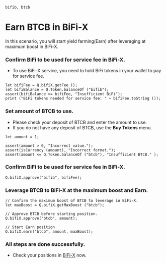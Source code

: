 ```meta-Currency
bifib, btcb
```

# Earn BTCB in BiFi-X

In this scenario, you will start yield farming(Earn) after leveraging at maximum boost in BiFi-X.

### Confirm BiFi to be used for service fee in BiFi-X.

- To use BiFi-X service, you need to hold BiFi tokens in your wallet to pay for service fee.

```output-Dynamic
let bifiFee = Q.bifiX.getFee ();
let bifiBalance = Q.Token.balanceOf ("bifib");
assert(bifiBalance >= bifiFee, "Insufficient BiFi");
print ("BiFi tokens needed for service fee: " + bifiFee.toString ());
```

### Set amount of BTCB to use.

- Please check your deposit of BTCB and enter the amount to use.
- If you do not have any deposit of BTCB, use the **Buy Tokens** menu.

```input BTCB
let amount = 1;
```

```input-Verify
assert(amount > 0, "Incorrect value.");
assert(isCurrency (amount), "Incorrect format.");
assert(amount <= Q.Token.balanceOf ("btcb"), "Insufficient BTCB." );
```

### Confirm BiFi to be used for service fee in BiFi-X.

```taster
Q.bifiX.approve("bifib", bifiFee);
```

### Leverage BTCB to BiFi-X at the maximum boost and Earn.

```taster
// Confirm the maximum boost of BTCB to leverage in BiFi-X.
let maxBoost = Q.bifiX.getMaxBoost ("btcb");

// Approve BTCB before starting position.
Q.bifiX.approve("btcb", amount);

// Start Earn position
Q.bifiX.earn("btcb", amount, maxBoost);
```

### All steps are done successfully.

- Check your positions in [BiFi-X](https://x.bifi.finance/) now.

